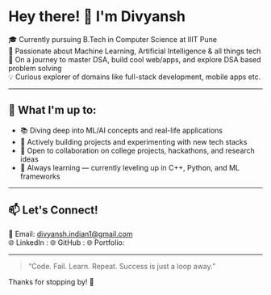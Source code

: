 # Hey there! 👋 I'm Divyansh

🎓 Currently pursuing B.Tech in Computer Science at IIIT Pune  
🤖 Passionate about Machine Learning, Artificial Intelligence & all things tech  
🧠 On a journey to master DSA, build cool web/apps, and explore DSA based problem solving  
💡 Curious explorer of domains like full-stack development, mobile apps etc.

---

## 🚀 What I'm up to:
- 📚 Diving deep into ML/AI concepts and real-life applications
- 🔧 Actively building projects and experimenting with new tech stacks
- 🤝 Open to collaboration on college projects, hackathons, and research ideas
- 🌱 Always learning — currently leveling up in C++, Python, and ML frameworks

---

## 📫 Let's Connect!
📩 Email: [divyansh.indian1@gmail.com](mailto:divyansh.indian1@gmail.com)  
🌐 LinkedIn :
🌐 GitHub :
🌐 Portfolio:

---

> “Code. Fail. Learn. Repeat. Success is just a loop away.”

Thanks for stopping by! 🌟

<!---
inddivyansh/inddivyansh is a ✨ special ✨ repository because its `README.md` (this file) appears on your GitHub profile.
You can click the Preview link to take a look at your changes.
--->
